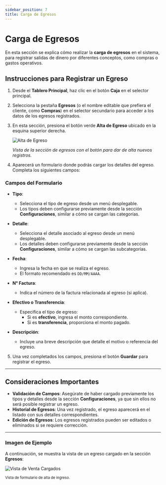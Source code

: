```yaml
---
sidebar_position: 7
title: Carga de Egresos
---
```


# Carga de Egresos

En esta sección se explica cómo realizar la **carga de egresos** en el sistema, para registrar salidas de dinero por diferentes conceptos, como compras o gastos operativos.

## Instrucciones para Registrar un Egreso

1. Desde el **Tablero Principal**, haz clic en el botón **Caja** en el selector principal.
2. Selecciona la pestaña **Egresos** (o el nombre editable que prefiera el cliente, como **Compras**) en el selector secundario para acceder a los datos de los egresos registrados.
3. En esta sección, presiona el botón verde **Alta de Egreso** ubicado en la esquina superior derecha.

   <div style={{ textAlign: 'center' }}>
      <img 
        src="../../../img/alta-egreso.png"
        alt="Alta de Egreso" 
        style={{ maxWidth: '700px', border: '1px solid #ddd', borderRadius: '8px' }} 
      />
      <p><em>Vista de la sección de egresos con el botón para dar de alta nuevos registros.</em></p>
   </div>

4. Aparecerá un formulario donde podrás cargar los detalles del egreso. Completa los siguientes campos:

### Campos del Formulario

- **Tipo**:

  - Selecciona el tipo de egreso desde un menú desplegable.
  - Los tipos deben configurarse previamente desde la sección **Configuraciones**, similar a cómo se cargan las categorías.

- **Detalle**:

  - Selecciona el detalle asociado al egreso desde un menú desplegable.
  - Los detalles deben configurarse previamente desde la sección **Configuraciones**, similar a cómo se cargan las subcategorías.

- **Fecha**:

  - Ingresa la fecha en que se realiza el egreso.
  - El formato recomendado es `DD/MM/AAAA`.

- **N° Factura**:

  - Indica el número de la factura relacionada al egreso (si aplica).

- **Efectivo o Transferencia**:

  - Especifica el tipo de egreso:
    - Si es **efectivo**, ingresa el monto correspondiente.
    - Si es **transferencia**, proporciona el monto pagado.

- **Descripción**:
  - Incluye una breve descripción que detalle el motivo o referencia del egreso.

5. Una vez completados los campos, presiona el botón **Guardar** para registrar el egreso.

---

## Consideraciones Importantes

- **Validación de Campos**: Asegúrate de haber cargado previamente los tipos y detalles desde la sección **Configuraciones**, ya que sin ellos no será posible registrar un egreso.
- **Historial de Egresos**: Una vez registrado, el egreso aparecerá en el listado con sus detalles correspondientes.
- **Edición de Egresos**: Los egresos registrados pueden ser editados o eliminados si se requiere corrección.

---

### Imagen de Ejemplo

A continuación, se muestra la vista de un egreso cargado en la sección **Egresos**:

<div style={{ textAlign: 'center' }}>
  <img 
    src="../../../img/alta-egreso-form.png" 
    alt="Vista de Venta Cargados" 
    style={{ maxWidth: '700px', border: '1px solid #ddd', borderRadius: '8px' }} 
  />
  <p><small>Vista de formulario de alta de ingreso.</small></p>
</div>
